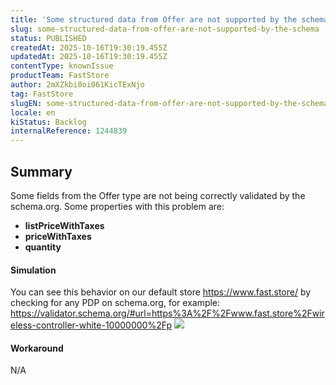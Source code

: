 ```yaml
---
title: 'Some structured data from Offer are not supported by the schema'
slug: some-structured-data-from-offer-are-not-supported-by-the-schema
status: PUBLISHED
createdAt: 2025-10-16T19:30:19.455Z
updatedAt: 2025-10-16T19:30:19.455Z
contentType: knownIssue
productTeam: FastStore
author: 2mXZkbi0oi061KicTExNjo
tag: FastStore
slugEN: some-structured-data-from-offer-are-not-supported-by-the-schema
locale: en
kiStatus: Backlog
internalReference: 1244839
---
```


## Summary


Some fields from the Offer type are not being correctly validated by the schema.org. Some properties with this problem are:

- **listPriceWithTaxes**
- **priceWithTaxes**
- **quantity**


#### Simulation


You can see this behavior on our default store https://www.fast.store/ by checking for any PDP on schema.org, for example:
https://validator.schema.org/#url=https%3A%2F%2Fwww.fast.store%2Fwireless-controller-white-10000000%2Fp
 ![](https://vtexhelp.zendesk.com/attachments/token/2O5AHNwwktZmy2LXC8isSVWpt/?name=image.png)


#### Workaround


N/A



